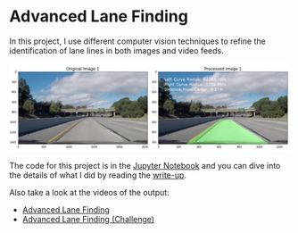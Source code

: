 # Advanced Lane Finding
In this project, I use different computer vision techniques to refine the identification of lane lines in both images and video feeds.

[//]: # (Image References)

[summary_lane_area]: ./output_images/summary_lane_area.png "summary_lane_area"

![summary_lane_area]

The code for this project is in the [Jupyter Notebook](https://github.com/jeffwen/sdcnd_advanced_find_lanes/blob/master/Advanced%20Lane%20Finding.ipynb) and you can dive into the details of what I did by reading the [write-up](http://jeffwen.com/2017/06/18/advanced_lane).

Also take a look at the videos of the output:
* [Advanced Lane Finding](https://vimeo.com/218746417)
* [Advanced Lane Finding (Challenge)](https://vimeo.com/218746468)
